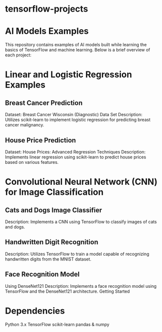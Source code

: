 # tensorflow-projects

# AI Models Examples
This repository contains examples of AI models built while learning the basics of TensorFlow and machine learning. Below is a brief overview of each project:

# Linear and Logistic Regression Examples

## Breast Cancer Prediction
Dataset: Breast Cancer Wisconsin (Diagnostic) Data Set
Description: Utilizes scikit-learn to implement logistic regression for predicting breast cancer malignancy.
## House Price Prediction
Dataset: House Prices: Advanced Regression Techniques
Description: Implements linear regression using scikit-learn to predict house prices based on various features.

# Convolutional Neural Network (CNN) for Image Classification

## Cats and Dogs Image Classifier
Description: Implements a CNN using TensorFlow to classify images of cats and dogs.
## Handwritten Digit Recognition
Description: Utilizes TensorFlow to train a model capable of recognizing handwritten digits from the MNIST dataset.
## Face Recognition Model
Using DenseNet121
Description: Implements a face recognition model using TensorFlow and the DenseNet121 architecture.
Getting Started

# Dependencies
Python 3.x
TensorFlow
scikit-learn
pandas & numpy
